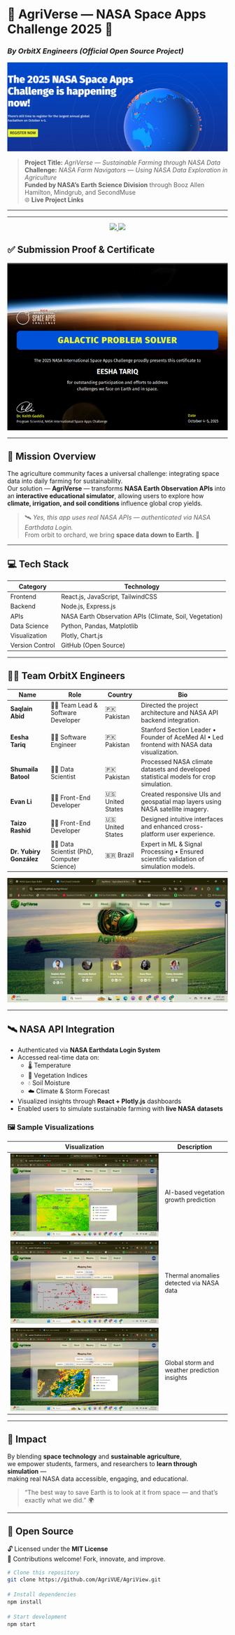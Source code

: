 # 🌾 **AgriVerse — NASA Space Apps Challenge 2025** 🚀  
### *By OrbitX Engineers (Official Open Source Project)*  

![NASA Space Apps](NASA_Space_App.png)  

> **Project Title:** *AgriVerse — Sustainable Farming through NASA Data*  
> **Challenge:** *NASA Farm Navigators — Using NASA Data Exploration in Agriculture*  
> **Funded by NASA’s Earth Science Division** through Booz Allen Hamilton, Mindgrub, and SecondMuse  
🌐 **Live Project Links**  

---
---
<p align="center">

<a href="https://saqlain143.github.io/AgriVerse/" target="_blank">
  <img src="https://img.shields.io/badge/🚀%20Project%20Demo-Live%20Now-blue?style=for-the-badge&logo=googlechrome" />
</a>
<a href="https://www.spaceappschallenge.org/2025/find-a-team/orbitx-engineers/?tab=project" target="_blank">
  <img src="https://img.shields.io/badge/📘%20Project%20Details-View%20More-orange?style=for-the-badge&logo=readme" />
</a>


</p>

## ✅ Submission Proof & Certificate  
![Proof of Submission](Proof%20of%20Submission.png) 

---

## 🌾 Mission Overview  

The agriculture community faces a universal challenge: integrating space data into daily farming for sustainability.  
Our solution — **AgriVerse** — transforms **NASA Earth Observation APIs** into an **interactive educational simulator**, allowing users to explore how **climate, irrigation, and soil conditions** influence global crop yields.  

> 🛰️ *Yes, this app uses real NASA APIs — authenticated via NASA Earthdata Login.*  
> From orbit to orchard, we bring **space data down to Earth.** 🌾  

---

## 💻 Tech Stack  

| Category | Technology |
|-----------|-------------|
| Frontend | React.js, JavaScript, TailwindCSS |
| Backend | Node.js, Express.js |
| APIs | NASA Earth Observation APIs (Climate, Soil, Vegetation) |
| Data Science | Python, Pandas, Matplotlib |
| Visualization | Plotly, Chart.js |
| Version Control | GitHub (Open Source) |

---

## 👨‍🚀 Team OrbitX Engineers  

| Name | Role | Country | Bio |
|------|------|----------|-----|
| **Saqlain Abid** | 🧑‍💻 Team Lead & Software Developer | 🇵🇰 Pakistan | Directed the project architecture and NASA API backend integration. |
| **Eesha Tariq** | 👩‍💻 Software Engineer | 🇵🇰 Pakistan | Stanford Section Leader • Founder of AceMed AI • Led frontend with NASA data visualization. |
| **Shumaila Batool** | 👩‍🔬 Data Scientist | 🇵🇰 Pakistan | Processed NASA climate datasets and developed statistical models for crop simulation. |
| **Evan Li** | 👨‍💻 Front-End Developer | 🇺🇸 United States | Created responsive UIs and geospatial map layers using NASA satellite imagery. |
| **Taizo Rashid** | 👨‍💻 Front-End Developer | 🇺🇸 United States | Designed intuitive interfaces and enhanced cross-platform user experience. |
| **Dr. Yubiry González** | 👩‍🔬 Data Scientist (PhD, Computer Science) | 🇧🇷 Brazil | Expert in ML & Signal Processing • Ensured scientific validation of simulation models. |

![Team OrbitX](teampage.png)

---

## 🛰️ NASA API Integration  

- Authenticated via **NASA Earthdata Login System**  
- Accessed real-time data on:
  - 🌡️ Temperature  
  - 🌱 Vegetation Indices  
  - 💧 Soil Moisture  
  - ☁️ Climate & Storm Forecast  
- Visualized insights through **React + Plotly.js** dashboards  
- Enabled users to simulate sustainable farming with **live NASA datasets**

### 🖼️ Sample Visualizations  

| Visualization | Description |
|----------------|--------------|
| ![Vegetation](Vegetation_recommendation.png) | AI-based vegetation growth prediction |
| ![Thermal](thermal_anormalities.png) | Thermal anomalies detected via NASA data |
| ![Storms](storm_possibilities.png) | Global storm and weather prediction insights |

---

## 🌟 Impact  

By blending **space technology** and **sustainable agriculture**,  
we empower students, farmers, and researchers to **learn through simulation** —  
making real NASA data accessible, engaging, and educational.  

> “The best way to save Earth is to look at it from space — and that’s exactly what we did.” 🌍  

---

## 💬 Open Source  

🔓 Licensed under the **MIT License**  
📂 Contributions welcome! Fork, innovate, and improve.  

```bash
# Clone this repository
git clone https://github.com/AgriVUE/AgriView.git

# Install dependencies
npm install

# Start development
npm start
